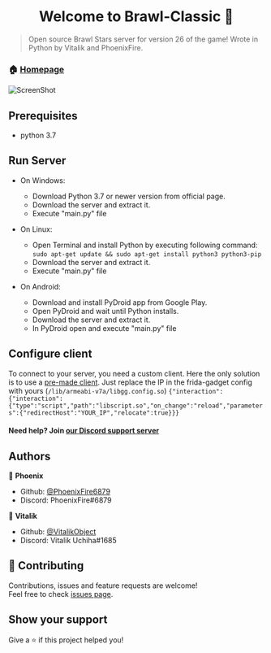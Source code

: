 <h1 align="center">Welcome to Brawl-Classic 👋</h1>

> Open source Brawl Stars server for version 26 of the game! Wrote in Python by Vitalik and PhoenixFire.

### 🏠 [Homepage](https://github.com/PhoenixFire6879/Classic-Brawl/blob/master/README.md)

![ScreenShot](https://cdn.discordapp.com/attachments/704364452891590778/771794463793872966/Screenshot_20201030-195527_Brawl_Client.jpg) 

## Prerequisites

- python 3.7




## Run Server
- On Windows:

    - Download Python 3.7 or newer version from official page.
    - Download the server and extract it.
    - Execute "main.py" file
- On Linux:

    - Open Terminal and install Python by executing following command:
    ```sudo apt-get update && sudo apt-get install python3 python3-pip```
    - Download the server and extract it.
    - Execute "main.py" file
- On Android:

    - Download and install PyDroid app from Google Play.
    - Open PyDroid and wait until Python installs.
    - Download the server and extract it.
    - In PyDroid open and execute "main.py" file


## Configure client
To connect to your server, you need a custom client. Here the only solution is to use a [pre-made client](https://mega.nz/file/3ORQARKK#FZGPWFNS6kAN_0rJglhqozter5IY-ANRS5gN6zHPlPk). Just replace the IP in the frida-gadget config with yours (```/lib/armeabi-v7a/libgg.config.so```) ```{"interaction":{"interaction":{"type":"script","path":"libscript.so","on_change":"reload","parameters":{"redirectHost":"YOUR_IP","relocate":true}}}```




#### Need help? Join [our Discord support server](https://discord.gg/2t4QXyuSKW)




## Authors

👤 **Phoenix**

* Github: [@PhoenixFire6879](https://github.com/PhoenixFire6879)
* Discord: PhoenixFire#6879


👤 **Vitalik**
* Github: [@VitalikObject](https://github.com/VitalikObject)
* Discord: Vitalik Uchiha#1685
## 🤝 Contributing

Contributions, issues and feature requests are welcome!<br />Feel free to check [issues page](https://github.com/PhoenixFire6879/Classic-Brawl/issues).

## Show your support

Give a ⭐️ if this project helped you!
